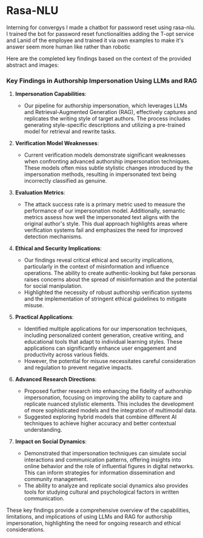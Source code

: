 # Rasa-NLU
Interning for convergys I made a chatbot for password reset using rasa-nlu.
I trained the bot for password reset functionalities adding the T-opt service and Lanid of the employee and trained it via own examples to make it's answer seem more human like rather than robotic

Here are the completed key findings based on the context of the provided abstract and images:

### Key Findings in Authorship Impersonation Using LLMs and RAG

1. **Impersonation Capabilities**:
   - Our pipeline for authorship impersonation, which leverages LLMs and Retrieval-Augmented Generation (RAG), effectively captures and replicates the writing style of target authors. The process includes generating style-specific descriptions and utilizing a pre-trained model for retrieval and rewrite tasks.

2. **Verification Model Weaknesses**:
   - Current verification models demonstrate significant weaknesses when confronting advanced authorship impersonation techniques. These models often miss subtle stylistic changes introduced by the impersonation methods, resulting in impersonated text being incorrectly classified as genuine.

3. **Evaluation Metrics**:
   - The attack success rate is a primary metric used to measure the performance of our impersonation model. Additionally, semantic metrics assess how well the impersonated text aligns with the original author's style. This dual approach highlights areas where verification systems fail and emphasizes the need for improved detection mechanisms.

4. **Ethical and Security Implications**:
   - Our findings reveal critical ethical and security implications, particularly in the context of misinformation and influence operations. The ability to create authentic-looking but fake personas raises concerns about the spread of misinformation and the potential for social manipulation.
   - Highlighted the necessity of robust authorship verification systems and the implementation of stringent ethical guidelines to mitigate misuse.

5. **Practical Applications**:
   - Identified multiple applications for our impersonation techniques, including personalized content generation, creative writing, and educational tools that adapt to individual learning styles. These applications can significantly enhance user engagement and productivity across various fields.
   - However, the potential for misuse necessitates careful consideration and regulation to prevent negative impacts.

6. **Advanced Research Directions**:
   - Proposed further research into enhancing the fidelity of authorship impersonation, focusing on improving the ability to capture and replicate nuanced stylistic elements. This includes the development of more sophisticated models and the integration of multimodal data.
   - Suggested exploring hybrid models that combine different AI techniques to achieve higher accuracy and better contextual understanding.

7. **Impact on Social Dynamics**:
   - Demonstrated that impersonation techniques can simulate social interactions and communication patterns, offering insights into online behavior and the role of influential figures in digital networks. This can inform strategies for information dissemination and community management.
   - The ability to analyze and replicate social dynamics also provides tools for studying cultural and psychological factors in written communication.

These key findings provide a comprehensive overview of the capabilities, limitations, and implications of using LLMs and RAG for authorship impersonation, highlighting the need for ongoing research and ethical considerations.
